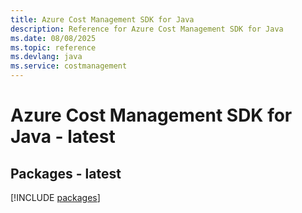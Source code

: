 ```yaml
---
title: Azure Cost Management SDK for Java
description: Reference for Azure Cost Management SDK for Java
ms.date: 08/08/2025
ms.topic: reference
ms.devlang: java
ms.service: costmanagement
---
```

# Azure Cost Management SDK for Java - latest
## Packages - latest
[!INCLUDE [packages](cost-management-index.md)]